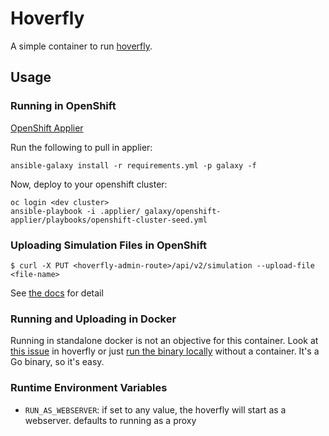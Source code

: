 # Hoverfly

A simple container to run [hoverfly](https://hoverfly.readthedocs.io/en/latest/pages/reference/api/api.html). 

## Usage

### Running in OpenShift

[OpenShift Applier](https://github.com/dimjost/openshift-applier)

Run the following to pull in applier:

```
ansible-galaxy install -r requirements.yml -p galaxy -f
```

Now, deploy to your openshift cluster:

```
oc login <dev cluster>
ansible-playbook -i .applier/ galaxy/openshift-applier/playbooks/openshift-cluster-seed.yml
```

### Uploading Simulation Files in OpenShift

`$ curl -X PUT <hoverfly-admin-route>/api/v2/simulation --upload-file <file-name>`

See [the docs](https://docs.hoverfly.io/en/latest/pages/reference/api/api.html) for detail


### Running and Uploading in Docker

Running in standalone docker is not an objective for this container. Look at [this issue](https://github.com/SpectoLabs/hoverfly/issues/675) in hoverfly or just [run the binary locally](https://docs.hoverfly.io/en/latest/pages/introduction/downloadinstallation.html) without a container. It's a Go binary, so it's easy.

### Runtime Environment Variables

- `RUN_AS_WEBSERVER`: if set to any value, the hoverfly will start as a webserver. defaults to running as a proxy

